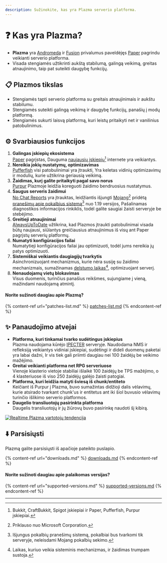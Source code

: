 ```yaml
---
description: Sužinokite, kas yra Plazma serverio platforma.
---
```


# ❓ Kas yra Plazma?

- **Plazma** yra [Andromeda](https://github.com/EarendelArchived/Andromeda) ir [Fusion](https://github.com/RuinedTechnologyUnify/Fusion) privalumus paveldėjęs [Paper](https://github.com/PaperMC/Paper) pagrindu veikianti serverio platforma.
- Visada stengiamės užtikrinti aukštą stabilumą, galingą veikimą, greitas atnaujinimo, taip pat suteikti daugybę funkcijų.

## 📋 Plazmos tikslas <a href="#id-1" id="id-1"></a>

- Stengiamės tapti serverio platforma su greitais atnaujinimais ir aukštu stabilumu.
- Stengiamės suteikti galingą veikimą ir daugybę funkcijų, panašių į modų platformą.
- Stengiamės sukurti laisvą platformą, kuri leistų pritaikyti net ir vanilinius patobulinimus.

## ⚙️ Svarbiausios funkcijos <a href="#id-2" id="id-2"></a>

1. **Galingas įskiepių ekosistema**\
   [Paper](https://github.com/PaperMC/Paper) pagrįstas,
   Dauguma [naujausių įskiepių](#user-content-fn-1)[^1] internete yra veikiantys.
2. **Nereikia jokių nustatymų, optimizavimas**\
   [Pufferfish](https://github.com/pufferfish-gg/Pufferfish) visi patobulinimai yra įtraukti,
   Yra keletas vidinių optimizavimų ir modulių, kurie užtikrina geriausią veikimą.
3. **Žaidimas, kurį galite pritaikyti pagal savo norus**\
   [Purpur](https://github.com/PurpurMC/Purpur) Plazmoje leidžia koreguoti žaidimo bendruosius nustatymus.
4. **Saugus serveris žaidimui**\
   [No Chat Reports](https://github.com/Aizistral-Studios/No-Chat-Reports) yra įtrauktas, leidžiantis išjungti [Mojang](#user-content-fn-2)[^2] pridėtą [pranešimų apie pokalbius sistemą](#user-content-fn-3)[^3] nuo 1.19 versijos,
   Pašalinamas diagnostikos informacijos rinkiklis, todėl galite saugiai žaisti serveryje be stebėjimo.
5. **Greitieji atnaujinimai**\
   [AlwaysUpToDate](https://github.com/PlazmaMC/AlwaysUpToDate) užtikrina, kad Plazmos įtraukti patobulinimai visada būtų naujausi, siūlantys greičiausius atnaujinimus iš visų ant Paper pagrįstų serverių platformų.
6. **Numatyti konfigūracijos failai**\
   Numatytieji konfigūracijos failai jau optimizuoti, todėl jums nereikia jų patys optimizuoti.
7. **Sistemiškai veikiantis daugiagijų tvarkytis**\
   Asinchronizuojant mechanizmus, kurie nėra susiję su žaidimo mechanizmais, sumažinamas [delstumo laikas](#user-content-fn-4)[^4], optimizuojant serverį.
8. **Nenaudojamų vietų blokavimas**\
   Visus duomenis, turinčius panašius reikšmes, sujungiame į vieną, mažindami naudojamą atmintį.

#### Norite sužinoti daugiau apie Plazmą? <a href="#etc-1" id="etc-1"></a>

{% content-ref url="patches-list.md" %}
[patches-list.md](patches-list.md)
{% endcontent-ref %}

## ✨ Panaudojimo atvejai <a href="#id-3" id="id-3"></a>

- **Platforma, kuri tinkamai tvarko sudėtingus įskiepius**\
  Plazma naudojama kūrėjo [IPECTER](https://github.com/IPECTER) serveryje.
  Naudodama NMS ir refleksiją veikiantys vidiniai įskiepiai, sudėtingi ir dideli duomenų paketai yra labai dažni,
  Ir vis tiek gali priimti daugiau nei 100 žaidėjų be veikimo mažėjimo.
- **Greitai veikianti platforma net RPG serveriuose**\
  Vienoje klasterio vietoje stabiliai išlaikė 100 žaidėjų be TPS mažėjimo, o
  4 klasteriuose iš viso 250 žaidėjų galėjo žaisti patogiai.
- **Platforma, kuri leidžia matyti šviesą iš chunk/entiteto**\
  Keičiant iš Purpur į Plazma, buvo sumažintas didžioji dalis vėlavimų, kurie atsirado tvarkant chunk'us ir entitetus ant iki šiol buvusio vėlavimų turinčio išlikimo serverio platformos.
- **Daugelio transliuotojų pasirinkta platforma**\
  Daugelis transliuotojų ir jų žiūrovų buvo pasirinkę naudoti šį kibirą.

<a href="https://bstats.org/plugin/server-implementation/Plazma/18047">
   <img src="https://badge.plazmamc.org/internal/bstats" alt="Realtime Plazma vartotojų tendencija">
</a>

## ⬇️ Parsisiųsti

Plazmą galite parsisiųsti iš apačioje pateikto puslapio.

{% content-ref url="downloads.md" %}
[downloads.md](downloads.md)
{% endcontent-ref %}

#### Norite sužinoti daugiau apie palaikomas versijas?

{% content-ref url="supported-versions.md" %}
[supported-versions.md](supported-versions.md)
{% endcontent-ref %}

***

[^1]: Bukkit, CraftBukkit, Spigot įskiepiai ir Paper, Pufferfish, Purpur įskiepiai.

[^2]: Priklauso nuo Microsoft Corporation.

[^3]: Išjungus pokalbių pranešimų sistemą, pokalbiai bus tvarkomi tik serveryje, neleisdami Mojang pokalbių sekimo.

[^4]: Laikas, kuriuo veikia sisteminis mechanizmas, ir žaidimas trumpam sustoja.
